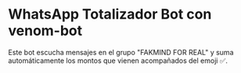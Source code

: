 # WhatsApp Totalizador Bot con venom-bot

Este bot escucha mensajes en el grupo "FAKMIND FOR REAL" y suma automáticamente los montos que vienen acompañados del emoji ✅.